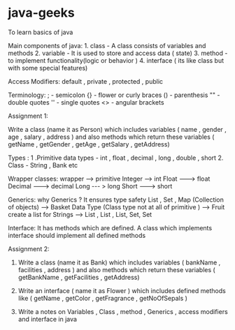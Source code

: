 # java-geeks
To learn basics of java 

Main components of java:
	 1. class  - A  class consists of variables and methods
	 2. variable - It is used to store and access data  ( state) 
	 3. method - to implement functionality(logic or behavior ) 
	 4. interface ( its like class but with some special features)
	 
	 
Access Modifiers:
 default , private , protected , public
 
Terminology:
; - semicolon 
{} - flower or curly braces
() - parenthesis
"" - double quotes
'' - single quotes 
<> - angular brackets

Assignment 1:

Write a class (name it as Person)  which includes variables ( name , gender , age , salary , address ) and also methods which return these variables ( getName , getGender , getAge , getSalary , getAddress)

Types : 
   1 .Primitive data types - int , float , decimal , long , double , short 
   2. Class - String , Bank etc
   
Wrapper classes:
  wrapper --> primitive 
  Integer --> int
  Float ---> float
  Decimal ---> decimal
  Long   --- > long
  Short ---> short

Generics:
why Generics ? It ensures type safety
List , Set , Map (Collection of objects) --> Basket 
Data Type (Class type not at all of primitive ) --> Fruit
create a list for Strings --> List<String> , List<Bank> , List<Integer>, Set<Float>, Set<Long> 

Interface:
It has methods which are defined.
A class which implements interface should implement all defined methods

Assignment 2:

1. Write a class (name it as Bank)  which includes variables ( bankName , facilities , address ) and also methods which return these variables ( getBankName , getFacilities , getAddress)

2. Write an interface ( name it as Flower ) which includes defined methods like (  getName , getColor , getFragrance , getNoOfSepals )

3. Write a notes on Variables , Class , method , Generics , access modifiers and interface in java



